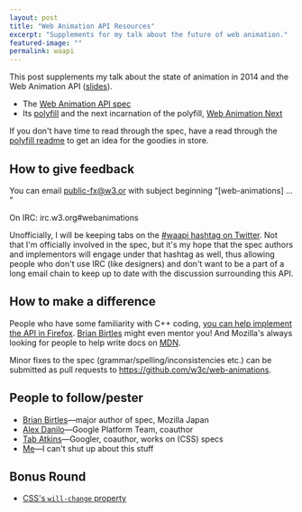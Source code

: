 ```yaml
---
layout: post
title: "Web Animation API Resources"
excerpt: "Supplements for my talk about the future of web animation."
featured-image: ""
permalink: waapi
---
```


This post supplements my talk about the state of animation in 2014 and the Web Animation API ([slides](http://www.slideshare.net/CrowChick/state-of-the-animation-2014)).

* The [Web Animation API spec](http://w3c.github.io/web-animations/)
* Its [polyfill](https://github.com/web-animations/web-animations-js) and the next incarnation of the polyfill, [Web Animation Next](https://github.com/web-animations/web-animations-next)

If you don't have time to read through the spec, have a read through the [polyfill readme](https://github.com/web-animations/web-animations-js#readme) to get an idea for the goodies in store.

## How to give feedback
You can email <public-fx@w3.or> with subject beginning &ldquo;[web-animations] &hellip; &rdquo;

On IRC:
irc.w3.org#webanimations

Unofficially, I will be keeping tabs on the [#waapi hashtag on Twitter](https://twitter.com/search?q=%23waapi&src=typd). Not that I'm officially involved in the spec, but it's my hope that the spec authors and implementors will engage under that hashtag as well, thus allowing people who don't use IRC (like designers) and don't want to be a part of a long email chain to keep up to date with the discussion surrounding this API.

## How to make a difference
People who have some familiarity with C++ coding, [you can help implement the API in Firefox](https://developer.mozilla.org/en-US/docs/Introduction). [Brian Birtles](bbirtles@mozilla.com) might even mentor you! And Mozilla's always looking for people to help write docs on [MDN](https://developer.mozilla.org).

Minor fixes to the spec (grammar/spelling/inconsistencies etc.) can be submitted as pull requests to <https://github.com/w3c/web-animations>.

## People to follow/pester
* [Brian Birtles](https://twitter.com/brianskold)&mdash;major author of spec, Mozilla Japan
* [Alex Danilo](https://twitter.com/alexanderdanilo)&mdash;Google Platform Team, coauthor
* [Tab Atkins](https://twitter.com/tabatkins)&mdash;Googler, coauthor, works on (CSS) specs
* [Me](https://twitter.com/rachelnabors)&mdash;I can't shut up about this stuff

## Bonus Round
* [CSS's `will-change` property](https://dev.opera.com/articles/css-will-change-property/)